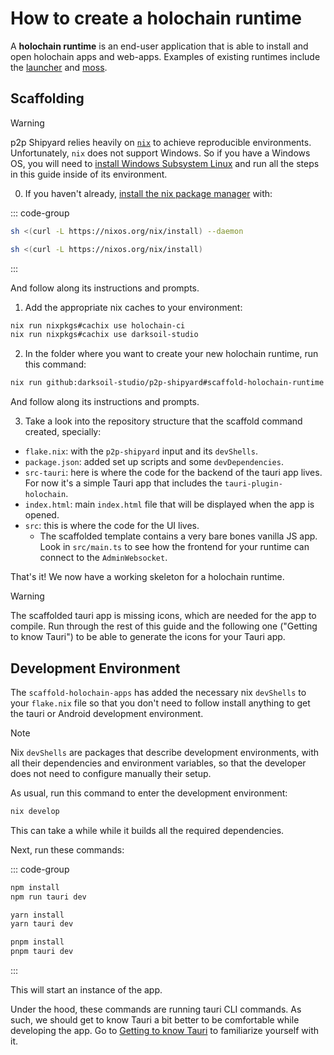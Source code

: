 # How to create a holochain runtime

A **holochain runtime** is an end-user application that is able to install and open holochain apps and web-apps. Examples of existing runtimes include the [launcher](https://github.com/holochain/launcher) and [moss](https://github.com/lightningrodlabs/we).

## Scaffolding

> [!WARNING]
> p2p Shipyard relies heavily on [`nix`](https://nixos.org/) to achieve reproducible environments. Unfortunately, `nix` does not support Windows. So if you have a Windows OS, you will need to [install Windows Subsystem Linux](https://learn.microsoft.com/en-us/windows/wsl/install) and run all the steps in this guide inside of its environment.

0. If you haven't already, [install the nix package manager](https://nixos.org/download/#nix-install-linux) with: 

::: code-group
```bash [Linux]
sh <(curl -L https://nixos.org/nix/install) --daemon
```
```bash [MacOs]
sh <(curl -L https://nixos.org/nix/install)
```
:::

And follow along its instructions and prompts.

1. Add the appropriate nix caches to your environment:

```bash
nix run nixpkgs#cachix use holochain-ci
nix run nixpkgs#cachix use darksoil-studio
```

2. In the folder where you want to create your new holochain runtime, run this command:

```bash
nix run github:darksoil-studio/p2p-shipyard#scaffold-holochain-runtime
```

And follow along its instructions and prompts.

3. Take a look into the repository structure that the scaffold command created, specially:

- `flake.nix`: with the `p2p-shipyard` input and its `devShells`.
- `package.json`: added set up scripts and some `devDependencies`.
- `src-tauri`: here is where the code for the backend of the tauri app lives. For now it's a simple Tauri app that includes the `tauri-plugin-holochain`.
- `index.html`: main `index.html` file that will be displayed when the app is opened.
- `src`: this is where the code for the UI lives.
  - The scaffolded template contains a very bare bones vanilla JS app. Look in `src/main.ts` to see how the frontend for your runtime can connect to the `AdminWebsocket`.

That's it! We now have a working skeleton for a holochain runtime. 

> [!WARNING]
> The scaffolded tauri app is missing icons, which are needed for the app to compile. Run through the rest of this guide and the following one ("Getting to know Tauri") to be able to generate the icons for your Tauri app.

## Development Environment

The `scaffold-holochain-apps` has added the necessary nix `devShells` to your `flake.nix` file so that you don't need to follow install anything to get the tauri or Android development environment.

> [!NOTE]
> Nix `devShells` are packages that describe development environments, with all their dependencies and environment variables, so that the developer does not need to configure manually their setup.

As usual, run this command to enter the development environment:

```bash
nix develop
```

This can take a while while it builds all the required dependencies.

Next, run these commands:

::: code-group
```bash [npm]
npm install
npm run tauri dev
```

```bash [yarn]
yarn install
yarn tauri dev
```

```bash [pnpm]
pnpm install
pnpm tauri dev
```
:::

This will start an instance of the app.

Under the hood, these commands are running tauri CLI commands. As such, we should get to know Tauri a bit better to be comfortable while developing the app. Go to [Getting to know Tauri](./getting-to-know-tauri.md) to familiarize yourself with it.


